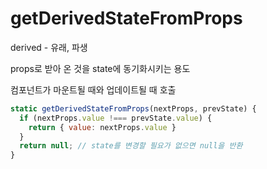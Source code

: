 # getDerivedStateFromProps

derived - 유래, 파생

props로 받아 온 것을 state에 동기화시키는 용도

컴포넌트가 마운트될 때와 업데이트될 때 호출

```js
static getDerivedStateFromProps(nextProps, prevState) {
  if (nextProps.value !=== prevState.value) {
    return { value: nextProps.value }
  }
  return null; // state를 변경할 필요가 없으면 null을 반환
}
```
